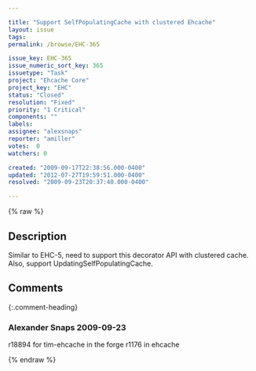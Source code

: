 ```yaml
---

title: "Support SelfPopulatingCache with clustered Ehcache"
layout: issue
tags: 
permalink: /browse/EHC-365

issue_key: EHC-365
issue_numeric_sort_key: 365
issuetype: "Task"
project: "Ehcache Core"
project_key: "EHC"
status: "Closed"
resolution: "Fixed"
priority: "1 Critical"
components: ""
labels: 
assignee: "alexsnaps"
reporter: "amiller"
votes:  0
watchers: 0

created: "2009-09-17T22:38:56.000-0400"
updated: "2012-07-27T19:59:51.000-0400"
resolved: "2009-09-23T20:37:40.000-0400"

---
```




{% raw %}



## Description

<div markdown="1" class="description">

Similar to EHC-5, need to support this decorator API with clustered cache.  Also, support UpdatingSelfPopulatingCache.

</div>

## Comments


{:.comment-heading}
### **Alexander Snaps** <span class="date">2009-09-23</span>

<div markdown="1" class="comment">

r18894 for tim-ehcache in the forge
r1176 in ehcache


</div>



{% endraw %}
